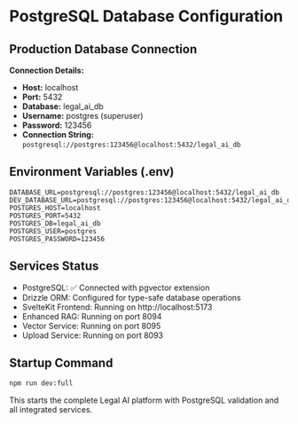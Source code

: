 # PostgreSQL Database Configuration

## Production Database Connection

**Connection Details:**
- **Host:** localhost
- **Port:** 5432
- **Database:** legal_ai_db
- **Username:** postgres (superuser)
- **Password:** 123456
- **Connection String:** `postgresql://postgres:123456@localhost:5432/legal_ai_db`

## Environment Variables (.env)
```env
DATABASE_URL=postgresql://postgres:123456@localhost:5432/legal_ai_db
DEV_DATABASE_URL=postgresql://postgres:123456@localhost:5432/legal_ai_db
POSTGRES_HOST=localhost
POSTGRES_PORT=5432
POSTGRES_DB=legal_ai_db
POSTGRES_USER=postgres
POSTGRES_PASSWORD=123456
```

## Services Status
- PostgreSQL: ✅ Connected with pgvector extension
- Drizzle ORM: Configured for type-safe database operations
- SvelteKit Frontend: Running on http://localhost:5173
- Enhanced RAG: Running on port 8094
- Vector Service: Running on port 8095
- Upload Service: Running on port 8093

## Startup Command
```bash
npm run dev:full
```

This starts the complete Legal AI platform with PostgreSQL validation and all integrated services.